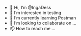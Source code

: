 - 👋 Hi, I’m @IngaDess
- 👀 I’m interested in testing
- 🌱 I’m currently learning Postman
- 💞️ I’m looking to collaborate on ...
- 📫 How to reach me ...

<!---
Inga36/Inga36 is a ✨ special ✨ repository because its `README.md` (this file) appears on your GitHub profile.
You can click the Preview link to take a look at your changes.
--->
